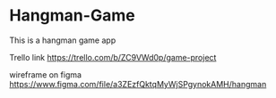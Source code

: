 # Hangman-Game
This is a hangman game app

Trello link https://trello.com/b/ZC9VWd0p/game-project

wireframe on figma https://www.figma.com/file/a3ZEzfQktqMyWjSPgynokAMH/hangman
